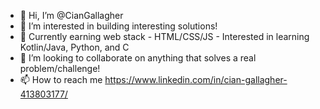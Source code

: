 - 👋 Hi, I’m @CianGallagher
- 👀 I’m interested in building interesting solutions! 
- 🌱 Currently earning web stack - HTML/CSS/JS - Interested in learning Kotlin/Java, Python, and C
- 💞️ I’m looking to collaborate on anything that solves a real problem/challenge!
- 📫 How to reach me https://www.linkedin.com/in/cian-gallagher-413803177/
